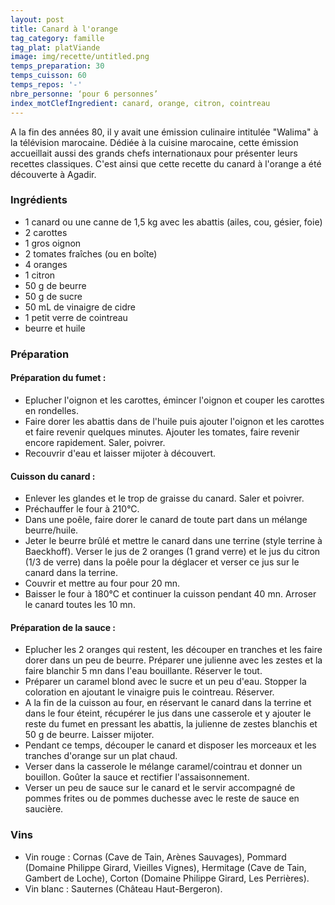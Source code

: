 ```yaml
---
layout: post
title: Canard à l'orange
tag_category: famille
tag_plat: platViande
image: img/recette/untitled.png
temps_preparation: 30
temps_cuisson: 60
temps_repos: '-'
nbre_personne: ‘pour 6 personnes’
index_motClefIngredient: canard, orange, citron, cointreau
---
```

A la fin des années 80, il y avait une émission culinaire intitulée "Walima" à la télévision marocaine. Dédiée à la cuisine marocaine, cette émission accueillait aussi des grands chefs internationaux pour présenter leurs recettes classiques. C'est ainsi que cette recette du canard à l'orange a été découverte à Agadir.  

### Ingrédients
* 1 canard ou une canne de 1,5 kg avec les abattis (ailes, cou, gésier, foie)
* 2 carottes
* 1 gros oignon
* 2 tomates fraîches (ou en boîte)
* 4 oranges
* 1 citron
* 50 g de beurre
* 50 g de sucre
* 50 mL de vinaigre de cidre
* 1 petit verre de cointreau
* beurre et huile

### Préparation
#### Préparation du fumet :
* Eplucher l'oignon et les carottes, émincer l'oignon et couper les carottes en rondelles.
* Faire dorer les abattis dans de l'huile puis ajouter l'oignon et les carottes et faire revenir quelques minutes. Ajouter les tomates, faire revenir encore rapidement. Saler, poivrer.
* Recouvrir d'eau et laisser mijoter à découvert.

#### Cuisson du canard :
* Enlever les glandes et le trop de graisse du canard. Saler et poivrer.
* Préchauffer le four à 210°C.
* Dans une poêle, faire dorer le canard de toute part dans un mélange beurre/huile.
* Jeter le beurre brûlé et mettre le canard dans une terrine (style terrine à Baeckhoff). Verser le jus de 2 oranges (1 grand verre) et le jus du citron (1/3 de verre) dans la poêle pour la déglacer et verser ce jus sur le canard dans la terrine.
* Couvrir et mettre au four pour 20 mn.
* Baisser le four à 180°C et continuer la cuisson pendant 40 mn. Arroser le canard toutes les 10 mn.      

#### Préparation de la sauce :
* Eplucher les 2 oranges qui restent, les découper en tranches et les faire dorer dans un peu de beurre. Préparer une julienne avec les zestes et la faire blanchir 5 mn dans l'eau bouillante. Réserver le tout.
* Préparer un caramel blond avec le sucre et un peu d'eau. Stopper la coloration en ajoutant le vinaigre puis le cointreau. Réserver.
* A la fin de la cuisson au four, en réservant le canard dans la terrine et dans le four éteint, récupérer le jus dans une casserole et y ajouter le reste du fumet en pressant les abattis, la julienne de zestes blanchis et 50 g de beurre. Laisser mijoter.
* Pendant ce temps, découper le canard et disposer les morceaux et les tranches d'orange sur un plat chaud.
* Verser dans la casserole le mélange caramel/cointrau et donner un bouillon. Goûter la sauce et rectifier l'assaisonnement.
* Verser un peu de sauce sur le canard et le servir accompagné de pommes frites ou de pommes duchesse avec le reste de sauce en saucière.

### Vins
* Vin rouge : Cornas (Cave de Tain, Arènes Sauvages), Pommard (Domaine Philippe Girard, Vieilles Vignes), Hermitage (Cave de Tain, Gambert de Loche), Corton	(Domaine Philippe Girard, Les Perrières).
* Vin blanc : Sauternes (Château Haut-Bergeron).
